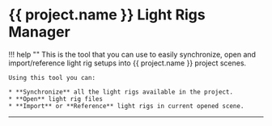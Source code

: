 # **{{ project.name }} Light Rigs Manager**

!!! help ""
    This is the tool that you can use to easily synchronize, open and import/reference light rig setups into {{ project.name }} project scenes.
  
    Using this tool you can:
    
    * **Synchronize** all the light rigs available in the project.
    * **Open** light rig files
    * **Import** or **Reference** light rigs in current opened scene.
    
***